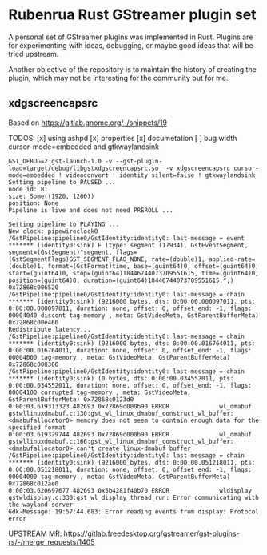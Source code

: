 Rubenrua Rust GStreamer plugin set
====================================

A personal set of GStreamer plugins was implemented in Rust. Plugins
are for experimenting with ideas, debugging, or maybe good ideas that
will be tried upstream.

Another objective of the repository is to maintain the history of
creating the plugin, which may not be interesting for the community
but for me.


xdgscreencapsrc
---------------

Based on https://gitlab.gnome.org/-/snippets/19


TODOS:
[x] using ashpd
[x] properties
[x] documetation
[ ] bug width cursor-mode=embedded and gtkwaylandsink
```
GST_DEBUG=2 gst-launch-1.0 -v --gst-plugin-load=target/debug/libgstxdgscreencapsrc.so  -v xdgscreencapsrc cursor-mode=embedded ! videoconvert ! identity silent=false ! gtkwaylandsink
Setting pipeline to PAUSED ...
node id: 81
size: Some((1920, 1200))
position: None
Pipeline is live and does not need PREROLL ...
...
Setting pipeline to PLAYING ...
New clock: pipewireclock0
/GstPipeline:pipeline0/GstIdentity:identity0: last-message = event   ******* (identity0:sink) E (type: segment (17934), GstEventSegment, segment=(GstSegment)"segment, flags=(GstSegmentFlags)GST_SEGMENT_FLAG_NONE, rate=(double)1, applied-rate=(double)1, format=(GstFormat)time, base=(guint64)0, offset=(guint64)0, start=(guint64)0, stop=(guint64)18446744073709551615, time=(guint64)0, position=(guint64)0, duration=(guint64)18446744073709551615;";) 0x72868c006520
/GstPipeline:pipeline0/GstIdentity:identity0: last-message = chain   ******* (identity0:sink) (9216000 bytes, dts: 0:00:00.000097011, pts: 0:00:00.000097011, duration: none, offset: 0, offset_end: -1, flags: 00004040 discont tag-memory , meta: GstVideoMeta, GstParentBufferMeta) 0x72868c00e460
Redistribute latency...
/GstPipeline:pipeline0/GstIdentity:identity0: last-message = chain   ******* (identity0:sink) (9216000 bytes, dts: 0:00:00.016764011, pts: 0:00:00.016764011, duration: none, offset: 0, offset_end: -1, flags: 00004000 tag-memory , meta: GstVideoMeta, GstParentBufferMeta) 0x72868c008360
/GstPipeline:pipeline0/GstIdentity:identity0: last-message = chain   ******* (identity0:sink) (0 bytes, dts: 0:00:00.034552011, pts: 0:00:00.034552011, duration: none, offset: 0, offset_end: -1, flags: 00004100 corrupted tag-memory , meta: GstVideoMeta, GstParentBufferMeta) 0x72868c0123d0
0:00:03.619313323 482693 0x72869c000b90 ERROR              wl_dmabuf gstwllinuxdmabuf.c:130:gst_wl_linux_dmabuf_construct_wl_buffer:<dmabufallocator0> memory does not seem to contain enough data for the specified format
0:00:03.619329744 482693 0x72869c000b90 ERROR              wl_dmabuf gstwllinuxdmabuf.c:166:gst_wl_linux_dmabuf_construct_wl_buffer:<dmabufallocator0> can't create linux-dmabuf buffer
/GstPipeline:pipeline0/GstIdentity:identity0: last-message = chain   ******* (identity0:sink) (9216000 bytes, dts: 0:00:00.051218011, pts: 0:00:00.051218011, duration: none, offset: 0, offset_end: -1, flags: 00004000 tag-memory , meta: GstVideoMeta, GstParentBufferMeta) 0x72868c012ae0
0:00:03.620697677 482693 0x5b4281f40b70 ERROR              wldisplay gstwldisplay.c:330:gst_wl_display_thread_run: Error communicating with the wayland server
Gdk-Message: 19:57:44.683: Error reading events from display: Protocol error
```


UPSTREAM MR: https://gitlab.freedesktop.org/gstreamer/gst-plugins-rs/-/merge_requests/1405
